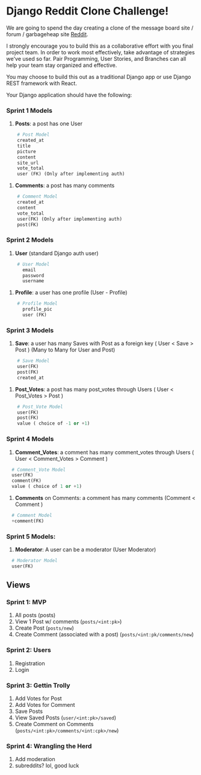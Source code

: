 # Django Reddit Clone Challenge!

We are going to spend the day creating a clone of the message board site / forum / garbageheap site [Reddit](https://www.reddit.com).  

I strongly encourage you to build this as a collaborative effort with you final project team.  In order to work most effectively, take advantage of strategies we've used so far.  Pair Programming, User Stories, and Branches can all help your team stay organized and effective.

You may choose to build this out as a traditional Django app or use Django REST framework with React.

Your Django application should have the following:

### Sprint 1 Models

1. **Posts**: a post has one User

```python
    # Post Model
    created_at
    title
    picture
    content
    site_url
    vote_total
    user (FK) (Only after implementing auth)
```

1. **Comments**: a post has many comments

```python
    # Comment Model
    created_at
    content
    vote_total
    user(FK) (Only after implementing auth)
    post(FK)
```

### Sprint 2 Models

1. **User** (standard Django auth user)

```python
    # User Model
      email
      password
      username
```

1. **Profile**: a user has one profile (User - Profile) 

```python
    # Profile Model
      profile_pic
      user (FK)
```

### Sprint 3 Models

1. **Save**: a user has many Saves with Post as a foreign key ( User < Save > Post ) (Many to Many for User and Post)

```python
    # Save Model
    user(FK)
    post(FK)
    created_at
```
  
1. **Post_Votes**: a post has many post_votes through Users ( User < Post_Votes > Post )

```python
    # Post_Vote Model
    user(FK)
    post(FK)
    value ( choice of -1 or +1)
```  

### Sprint 4 Models

1. **Comment_Votes**: a comment has many comment_votes through Users ( User < Comment_Votes > Comment )

```python
  # Comment_Vote Model
  user(FK)
  comment(FK)
  value ( choice of 1 or +1)
```

1. **Comments** on Comments: a comment has many comments (Comment < Comment )

```python
  # Comment Model
  +comment(FK)
```

### Sprint 5 Models:

1.  **Moderator**: A user can be a moderator (User  Moderator)

```python
  # Moderator Model
  user(FK)
```

## Views

### Sprint 1: MVP

1. All posts (posts)
2. View 1 Post w/ comments (`posts/<int:pk>`)
3. Create Post (`posts/new`)
4. Create Comment (associated with a post) (`posts/<int:pk/comments/new`)

### Sprint 2: Users

1. Registration
2. Login

### Sprint 3: Gettin Trolly

1. Add Votes for Post
2. Add Votes for Comment
3. Save Posts
4. View Saved Posts (`user/<int:pk>/saved`)
5. Create Comment on Comments (`posts/<int:pk>/comments/<int:cpk>/new`)

### Sprint 4: Wrangling the Herd

1. Add moderation
1. subreddits? lol, good luck
